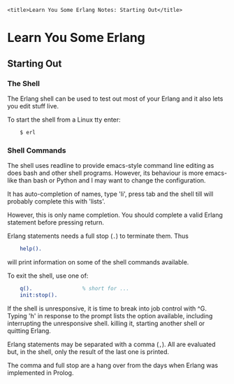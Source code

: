 <!DOCTYPE html>
<html lang="en-GB">
    <!-- erlang notes by NewForester is licensed under a Creative Commons Attribution-ShareAlike 4.0 International Licence. -->
<head>
    <meta charset="UTF-8" />
    <meta name="description" content="Notes on the Erlang programming language made while learning a bit about Functional Programming" />
    <meta name="keywords" content="Erlang" />
    <meta name="author" content="NewForester" />
    <meta name="viewport" content="width=device-width, initial-scale=1.0" />
    <link rel="stylesheet" href="../styles/style-sheet.css" />

    <title>Learn You Some Erlang Notes: Starting Out</title>
</head>

<body>

# Learn You Some Erlang

## Starting Out

### The Shell

The Erlang shell can be used to test out most of your Erlang and it also lets you edit stuff live.

To start the shell from a Linux tty enter:

```bash
    $ erl
```

### Shell Commands

The shell uses readline to provide emacs-style command line editing as does bash and other shell programs.
However, its behaviour is more emacs-like than bash or Python and I may want to change the configuration.

It has auto-completion of names, type 'li', press tab and the shell till will probably complete this with 'lists'.

However, this is only name completion.
You should complete a valid Erlang statement before pressing return.

Erlang statements needs a full stop (`.`) to terminate them.
Thus

```erlang
    help().
```

will print information on some of the shell commands available.

To exit the shell, use one of:

```erlang
    q().                % short for ...
    init:stop().
```

If the shell is unresponsive, it is time to break into job control with ^G.
Typing 'h' in response to the prompt lists the option available, including interrupting the unresponsive shell.
killing it, starting another shell or quitting Erlang.

Erlang statements may be separated with a comma (`,`).
All are evaluated but, in the shell, only the result of the last one is printed.

The comma and full stop are a hang over from the days when Erlang was implemented in Prolog.

</body>
</html>
